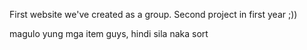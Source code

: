 First website we've created as a group. Second project in first year ;))

magulo yung mga item guys, hindi sila naka sort
